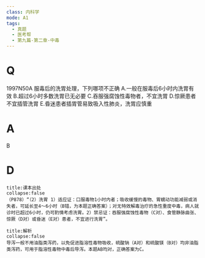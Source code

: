 ```yaml
---
class: 内科学
mode: A1
tags:
  - 真题
  - 医考帮
  - 第九篇-第二章-中毒
---
```


# Q
1997N50A 服毒后的洗胃处理，下列哪项不正确
A.一般在服毒后6小时内洗胃有效
B.超过6小时多数洗胃已无必要
C.吞服强腐蚀性毒物者，不宜洗胃
D.惊厥患者不宜插管洗胃
E.昏迷患者插胃管易致吸入性肺炎，洗胃应慎重

# A
B
# D
```ad-note
title:课本出处
collapse:false
（P878）“（2）洗胃 1）适应证：口服毒物1小时内者；吸收缓慢的毒物、胃蠕动功能减弱或消失者，可延长至4～6小时（B错，为本题正确答案）；对无特效解毒治疗的急性重度中毒，病人就诊时已超过6小时，仍可酌情考虑洗胃。2）禁忌证：吞服强腐蚀性毒物（C对）、食管静脉曲张、惊厥（D对）或昏迷（E对）患者，不宜进行洗胃”。
```

```ad-summary
title:解析
collapse:false
导泻一般不用油脂类泻药，以免促进脂溶性毒物吸收，硫酸钠（A对）和硫酸镁（B对）均非油脂类泻药，可用于脂溶性毒物中毒后导泻。本题AB均对，正确答案为C。
```

